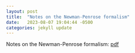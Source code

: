 ```yaml
---
layout: post
title:  "Notes on the Newman-Penrose formalism"
date:   2023-08-07 19:04:44 -0500
categories: jekyll update
---
```


Notes on the Newman-Penrose formalism: [pdf](newman_penrose_formalism.pdf)
